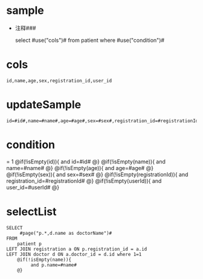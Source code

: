 sample
===
* 注释###

    select #use("cols")# from patient  where  #use("condition")#

cols
===
	id,name,age,sex,registration_id,user_id

updateSample
===

	id=#id#,name=#name#,age=#age#,sex=#sex#,registration_id=#registrationId#,user_id=#userId#

condition
===
= 1
    @if(!isEmpty(id)){
     and id=#id#
    @}
    @if(!isEmpty(name)){
     and name=#name#
    @}
    @if(!isEmpty(age)){
     and age=#age#
    @}
    @if(!isEmpty(sex)){
     and sex=#sex#
    @}
    @if(!isEmpty(registrationId)){
     and registration_id=#registrationId#
    @}
    @if(!isEmpty(userId)){
     and user_id=#userId#
    @}
    
selectList
===
    SELECT
         #page("p.*,d.name as doctorName")#
    FROM
        patient p
    LEFT JOIN registration a ON p.registration_id = a.id
    LEFT JOIN doctor d ON a.doctor_id = d.id where 1=1
        @if(!isEmpty(name)){
             and p.name=#name#
        @}